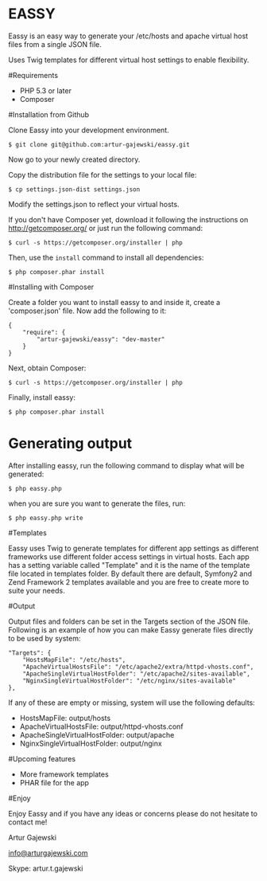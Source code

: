 EASSY
=====

Eassy is an easy way to generate your /etc/hosts and apache virtual host files from a single JSON file.

Uses Twig templates for different virtual host settings to enable flexibility.

#Requirements

- PHP 5.3 or later
- Composer

#Installation from Github

Clone Eassy into your development environment.

    $ git clone git@github.com:artur-gajewski/eassy.git

Now go to your newly created directory.

Copy the distribution file for the settings to your local file:

    $ cp settings.json-dist settings.json

Modify the settings.json to reflect your virtual hosts.

If you don't have Composer yet, download it following the instructions on
http://getcomposer.org/ or just run the following command:

    $ curl -s https://getcomposer.org/installer | php

Then, use the `install` command to install all dependencies:

    $ php composer.phar install

#Installing with Composer

Create a folder you want to install eassy to and inside it, create a 'composer.json' file. Now add the following to it:

    {
        "require": {
            "artur-gajewski/eassy": "dev-master"
        }
    }

Next, obtain Composer:

    $ curl -s https://getcomposer.org/installer | php

Finally, install eassy:

    $ php composer.phar install

# Generating output

After installing eassy, run the following command to display what will be generated:

    $ php eassy.php

when you are sure you want to generate the files, run:

    $ php eassy.php write

#Templates

Eassy uses Twig to generate templates for different app settings as different frameworks use different folder access
settings in virtual hosts. Each app has a setting variable called "Template" and it is the name of the template file
located in templates folder. By default there are default, Symfony2 and Zend Framework 2 templates available and you
are free to create more to suite your needs.

#Output

Output files and folders can be set in the Targets section of the JSON file. Following is an example of how you can
make Eassy generate files directly to be used by system:

    "Targets": {
        "HostsMapFile": "/etc/hosts",
        "ApacheVirtualHostsFile": "/etc/apache2/extra/httpd-vhosts.conf",
        "ApacheSingleVirtualHostFolder": "/etc/apache2/sites-available",
        "NginxSingleVirtualHostFolder": "/etc/nginx/sites-available"
    },

If any of these are empty or missing, system will use the following defaults:

- HostsMapFile: output/hosts
- ApacheVirtualHostsFile: output/httpd-vhosts.conf
- ApacheSingleVirtualHostFolder: output/apache
- NginxSingleVirtualHostFolder: output/nginx

#Upcoming features

- More framework templates
- PHAR file for the app

#Enjoy

Enjoy Eassy and if you have any ideas or concerns please do not hesitate to contact me!

Artur Gajewski

info@arturgajewski.com

Skype: artur.t.gajewski